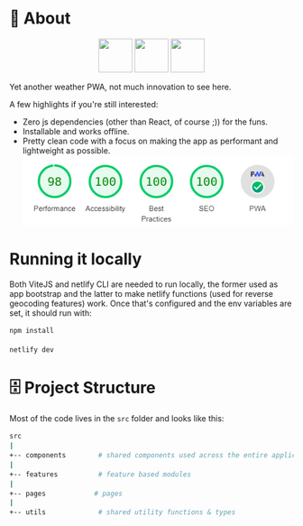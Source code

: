 # 📕 About

<p align="center">
<img src="https://upload.wikimedia.org/wikipedia/commons/4/4c/Typescript_logo_2020.svg" width="60" height="60" >
<img src="https://upload.wikimedia.org/wikipedia/commons/a/a7/React-icon.svg" width="60" height="60" >
<img src="https://upload.wikimedia.org/wikipedia/commons/d/d5/Tailwind_CSS_Logo.svg" width="60" height="60" >
</p>

Yet another weather PWA, not much innovation to see here.

A few highlights if you're still interested:
* Zero js dependencies (other than React, of course ;)) for the funs.
* Installable and works offline.
* Pretty clean code with a focus on making the app as performant and lightweight as possible.
![](docs/lighthouse.png)


# Running it locally

Both ViteJS and netlify CLI are needed to run locally, the former used as app bootstrap and the latter to make netlify functions (used for reverse geocoding features) work.
Once that's configured and the env variables are set, it should run with:
```sh
npm install

netlify dev
```
# 🗄️ Project Structure

Most of the code lives in the `src` folder and looks like this:

```sh
src
|
+-- components        # shared components used across the entire application
|
+-- features          # feature based modules
|
+-- pages            # pages
|
+-- utils             # shared utility functions & types
```
